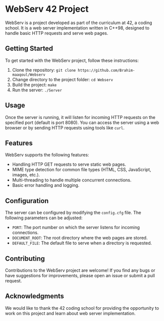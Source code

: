 # WebServ 42 Project

WebServ is a project developed as part of the curriculum at 42, a coding school. It is a web server implementation written in C++98, designed to handle basic HTTP requests and serve web pages.

## Getting Started

To get started with the WebServ project, follow these instructions:

1. Clone the repository: `git clone https://github.com/Brahim-maaqoul/Webserv`
2. Change directory to the project folder: `cd Webserv`
3. Build the project: `make`
4. Run the server: `./Server`

## Usage

Once the server is running, it will listen for incoming HTTP requests on the specified port (default is port 8080). You can access the server using a web browser or by sending HTTP requests using tools like `curl`.

## Features

WebServ supports the following features:

- Handling HTTP GET requests to serve static web pages.
- MIME type detection for common file types (HTML, CSS, JavaScript, images, etc.).
- Multi-threading to handle multiple concurrent connections.
- Basic error handling and logging.

## Configuration

The server can be configured by modifying the `config.cfg` file. The following parameters can be adjusted:

- `PORT`: The port number on which the server listens for incoming connections.
- `DOCUMENT_ROOT`: The root directory where the web pages are stored.
- `DEFAULT_FILE`: The default file to serve when a directory is requested.

## Contributing

Contributions to the WebServ project are welcome! If you find any bugs or have suggestions for improvements, please open an issue or submit a pull request.



## Acknowledgments

We would like to thank the 42 coding school for providing the opportunity to work on this project and learn about web server implementation.
